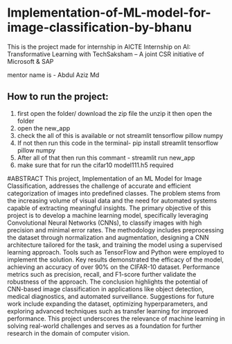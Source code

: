 # Implementation-of-ML-model-for-image-classification-by-bhanu
This is the project made for internship in AICTE Internship on AI: Transformative Learning with TechSaksham – A joint CSR initiative of Microsoft & SAP

mentor name is -  Abdul Aziz Md

## How to run the project:
1. first open the folder/ download the zip file the unzip it then open the folder
2. open the new_app
3. check the all of this is available or not streamlit tensorflow pillow numpy
4. If not then run this code in the terminal- pip install streamlit tensorflow pillow numpy
5. After all of that then run this commant -  streamlit run new_app
6. make sure that for run the cifar10 model111.h5 required

#ABSTRACT
This project, Implementation of an ML Model for Image Classification, addresses the challenge of accurate and efficient categorization of images into predefined classes. The problem stems from the increasing volume of visual data and the need for automated systems capable of extracting meaningful insights.
The primary objective of this project is to develop a machine learning model, specifically leveraging Convolutional Neural Networks (CNNs), to classify images with high precision and minimal error rates. The methodology includes preprocessing the dataset through normalization and augmentation, designing a CNN architecture tailored for the task, and training the model using a supervised learning approach. Tools such as TensorFlow and Python were employed to implement the solution.
Key results demonstrated the efficacy of the model, achieving an accuracy of over 90% on the CIFAR-10 dataset. Performance metrics such as precision, recall, and F1-score further validate the robustness of the approach.
The conclusion highlights the potential of CNN-based image classification in applications like object detection, medical diagnostics, and automated surveillance. Suggestions for future work include expanding the dataset, optimizing hyperparameters, and exploring advanced techniques such as transfer learning for improved performance.
This project underscores the relevance of machine learning in solving real-world challenges and serves as a foundation for further research in the domain of computer vision.

